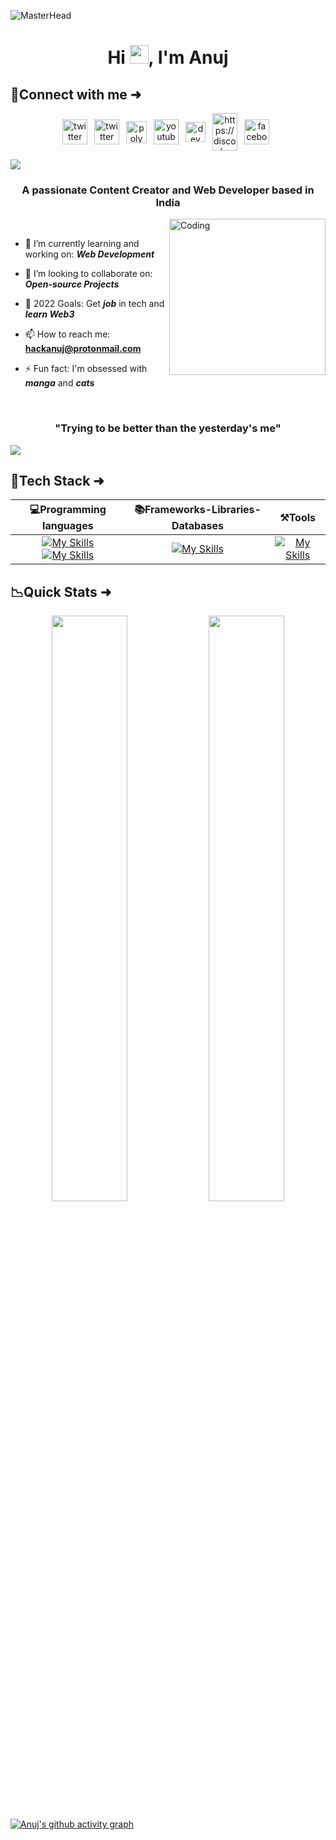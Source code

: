 ![MasterHead](https://qph.fs.quoracdn.net/main-qimg-fa7b4bdc3b2f73e749e5c2c646d4ae13)

<h1 align="center">Hi <img src="https://raw.githubusercontent.com/MartinHeinz/MartinHeinz/master/wave.gif" width="30px">, I'm Anuj</h1>
<!-- Social Media ICons -->

## **🔗Connect with me ➜**

<div align="center">
  <img align="center" src="https://img.icons8.com/stickers/100/000000/twitter.png" alt="twitter icon" height="40" width="40" />&ensp;
  <img align="center" src="https://img.icons8.com/stickers/100/000000/linkedin.png" alt="twitter icon" height="40" width="40" />&ensp;
  <img align="center" src="https://res.cloudinary.com/exom/image/upload/v1645256228/icons/polywork-removebg-preview_tttifn.png" alt ="polywork icon" height="35" width="33" />&ensp;
  <img align="center" src="https://img.icons8.com/stickers/100/000000/youtube-squared.png" alt="youtube icon" height="40" width="40" />&ensp;
  <img align="center" src="https://d2fltix0v2e0sb.cloudfront.net/dev-rainbow.png" alt="dev icon" height="32" width="32" />&ensp;
  <img align="center" src="https://raw.githubusercontent.com/rahuldkjain/github-profile-readme-generator/master/src/images/icons/Social/discord.svg" alt="https://discord.gg/BKsjdBVW" height="60" width="40" />&ensp;
  <img align="center" src="https://img.icons8.com/stickers/100/000000/facebook.png" alt="facebook icon" height="40" width="40" />&ensp;
</div>

![](https://i.imgur.com/waxVImv.png)

<h3 align="center">A passionate <strong>Content Creator</strong> and <strong>Web Developer</strong> based in India</h3>
<img align="right" alt="Coding" height="250" src="https://c.tenor.com/tHGomflMSuIAAAAd/cat-computer.gif">
<br />

- 🌱 I’m currently learning and working on: **_Web Development_**

- 👯 I’m looking to collaborate on: **_Open-source Projects_**

- 🥅 2022 Goals: Get **_job_** in tech and **_learn Web3_**

- 📫 How to reach me: **hackanuj@protonmail.com**

- ⚡ Fun fact: I'm obsessed with **_manga_** and **_cats_**

<br />
<h3 align="center"><strong>"Trying to be better than the yesterday's me"</strong></h3>

![](https://i.imgur.com/waxVImv.png)

<!-- ## **💻Programming Languages ➜**

<div align="center">
  <img align="center" src="https://img.icons8.com/color/50/000000/javascript--v1.png" alt="Javascript icon" height="45" width="45" />&ensp;
  <img align="center" src="https://img.icons8.com/dusk/50/000000/python.png" alt="python icon" height="40" width="40" />&ensp;
  <img align="center" src="https://img.icons8.com/color/50/000000/html-5--v1.png" alt="html icon" height="43" width="42" />&ensp;
  <img align="center" src="https://img.icons8.com/color/50/000000/css3.png" alt="css icon" height="43" width="42" />&ensp;
  <img align="center" src="https://img.icons8.com/color/50/000000/c-plus-plus-logo.png" alt="c++ icon" height="42" width="42" />&ensp;
  <img align="center" src="https://img.icons8.com/color/50/000000/c-programming.png" alt="c icon" height="42" width="42" />&ensp;
  <img align="center" src="https://img.icons8.com/nolan/64/markdown.png" alt="c icon" height="53" width="45" />&ensp;
</div>

## **📚Frameworks / Libraries / Database ➜**

<div align="center">
  <img src="https://img.icons8.com/color/96/000000/bootstrap.png" alt="bootstrap" width="40" height="40"/>&ensp;
  <img src="https://www.vectorlogo.zone/logos/tailwindcss/tailwindcss-icon.svg" alt="tailwind" width="40" height="40"/>&ensp;
  <img src="https://raw.githubusercontent.com/devicons/devicon/master/icons/sass/sass-original.svg" alt="sass" width="40" height="40"/>&ensp;
  <img src="https://raw.githubusercontent.com/devicons/devicon/master/icons/mysql/mysql-original-wordmark.svg" alt="mysql" width="40" height="40"/>>&ensp;
</div>

## **⚒️Other Tools ➜**

<div align="center">
  <img src="https://img.icons8.com/nolan/96/visual-studio.png" alt="linux" width="40" height="40"/>&ensp;
  <img src="https://www.vectorlogo.zone/logos/figma/figma-icon.svg" alt="figma" width="38" height="38"/>&ensp;
  <img src="https://www.vectorlogo.zone/logos/git-scm/git-scm-icon.svg" alt="git" width="38" height="38"/>&ensp;
  <img src="https://raw.githubusercontent.com/devicons/devicon/master/icons/linux/linux-original.svg" alt="linux" width="37" height="37"/>&ensp;
  <img src="https://img.icons8.com/dusk/128/000000/canva-app.png" alt="canva" width="40" height="40"/>&ensp;
</div> -->
## **📑Tech Stack ➜**
<div align="center">

| **💻Programming languages** | **📚Frameworks-Libraries-Databases** |  **⚒️Tools** |
| :---:                 |    :----:                      |  :---: |
| [![My Skills](https://skillicons.dev/icons?i=js,html,css,python&theme=light)](https://skillicons.dev)<br/>[![My Skills](https://skillicons.dev/icons?i=c,cpp,md&theme=light)](https://skillicons.dev)                | [![My Skills](https://skillicons.dev/icons?i=bootstrap,tailwind,sass,mysql&theme=light)](https://skillicons.dev)                          | [![My Skills](https://skillicons.dev/icons?i=figma,git,vscode,linux&theme=light)](https://skillicons.dev)   |


</div>

## **📉Quick Stats ➜**

<div align="center">
  <img width="49%" src="https://github-readme-stats.vercel.app/api?username=hacksanuj&show_icons=true&theme=jolly" />
  <img width="49%" src="https://github-readme-streak-stats.herokuapp.com?user=hacksanuj&theme=jolly&date_format=j%20M%5B%20Y%5D" />
</div>

[![Anuj's github activity graph](https://activity-graph.herokuapp.com/graph?username=hacksanuj&bg_color=ffcfe9&color=000000&line=f26ed5&point=fdf7f7&area=true&hide_border=true)](https://github.com/ashutosh00710/github-readme-activity-graph)


